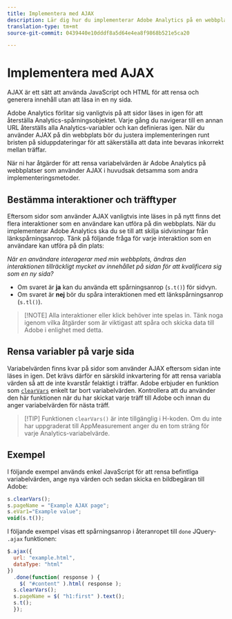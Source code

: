 ```yaml
---
title: Implementera med AJAX
description: Lär dig hur du implementerar Adobe Analytics på en webbplats med AJAX.
translation-type: tm+mt
source-git-commit: 0439440e10dddf8a5d64e4ea8f9868b521e5ca20

---
```



# Implementera med AJAX

AJAX är ett sätt att använda JavaScript och HTML för att rensa och generera innehåll utan att läsa in en ny sida.

Adobe Analytics förlitar sig vanligtvis på att sidor läses in igen för att återställa Analytics-spårningsobjektet. Varje gång du navigerar till en annan URL återställs alla Analytics-variabler och kan definieras igen. När du använder AJAX på din webbplats bör du justera implementeringen runt bristen på siduppdateringar för att säkerställa att data inte bevaras inkorrekt mellan träffar.

När ni har åtgärder för att rensa variabelvärden är Adobe Analytics på webbplatser som använder AJAX i huvudsak detsamma som andra implementeringsmetoder.

## Bestämma interaktioner och träfftyper

Eftersom sidor som använder AJAX vanligtvis inte läses in på nytt finns det flera interaktioner som en användare kan utföra på din webbplats. När du implementerar Adobe Analytics ska du se till att skilja sidvisningar från länkspårningsanrop. Tänk på följande fråga för varje interaktion som en användare kan utföra på din plats:

*När en användare interagerar med min webbplats, ändras den interaktionen tillräckligt mycket av innehållet på sidan för att kvalificera sig som en ny sida?*

* Om svaret är **ja** kan du använda ett spårningsanrop (`s.t()`) för sidvyn.
* Om svaret är **nej** bör du spåra interaktionen med ett länkspårningsanrop (`s.tl()`).

> [!NOTE] Alla interaktioner eller klick behöver inte spelas in. Tänk noga igenom vilka åtgärder som är viktigast att spåra och skicka data till Adobe i enlighet med detta.

## Rensa variabler på varje sida

Variabelvärden finns kvar på sidor som använder AJAX eftersom sidan inte läses in igen. Det krävs därför en särskild inkvartering för att rensa variabla värden så att de inte kvarstår felaktigt i träffar. Adobe erbjuder en funktion som [`clearVars`](../vars/functions/clearvars.md) enkelt tar bort variabelvärden. Kontrollera att du använder den här funktionen när du har skickat varje träff till Adobe och innan du anger variabelvärden för nästa träff.

> [!TIP] Funktionen `clearVars()` är inte tillgänglig i H-koden. Om du inte har uppgraderat till AppMeasurement anger du en tom sträng för varje Analytics-variabelvärde.

## Exempel

I följande exempel används enkel JavaScript för att rensa befintliga variabelvärden, ange nya värden och sedan skicka en bildbegäran till Adobe:

```js
s.clearVars();
s.pageName = "Example AJAX page";
s.eVar1="Example value";
void(s.t());
```

I följande exempel visas ett spårningsanrop i återanropet till `done` JQuery- `.ajax` funktionen:

```js
$.ajax({
  url: "example.html",
  dataType: "html"
})
  .done(function( response ) {
    $( "#content" ).html( response );
  s.clearVars();
  s.pageName = $( "h1:first" ).text();
  s.t();
  });
```
